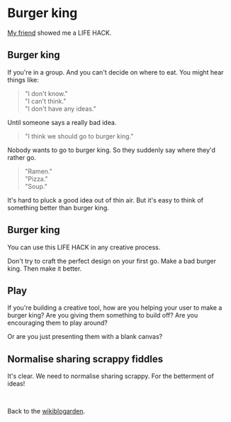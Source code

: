 # Burger king

[My friend](https://wiggle.website/@noods) showed me a LIFE HACK.

## Burger king

If you're in a group. And you can't decide on where to eat. You might hear things like:

> "I don't know."<br>
> "I can't think."<br>
> "I don't have any ideas."

Until someone says a really bad idea.

> "I think we should go to burger king."

Nobody wants to go to burger king. So they suddenly say where they'd rather go.

> "Ramen."<br>
> "Pizza."<br>
> "Soup."

It's hard to pluck a good idea out of thin air. But it's easy to think of something better than burger king.

## Burger king

You can use this LIFE HACK in any creative process.

Don't try to craft the perfect design on your first go. Make a bad burger king. Then make it better.

## Play

If you're building a creative tool, how are you helping your user to make a burger king? Are you giving them something to build off? Are you encouraging them to play around?

Or are you just presenting them with a blank canvas?

## Normalise sharing scrappy fiddles

It's clear. We need to normalise sharing scrappy. For the betterment of ideas!

<br>

Back to the [wikiblogarden](/wikiblogarden).
